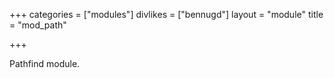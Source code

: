 +++
categories = ["modules"]
divlikes = ["bennugd"]
layout = "module"
title = "mod_path"

+++

Pathfind module.
